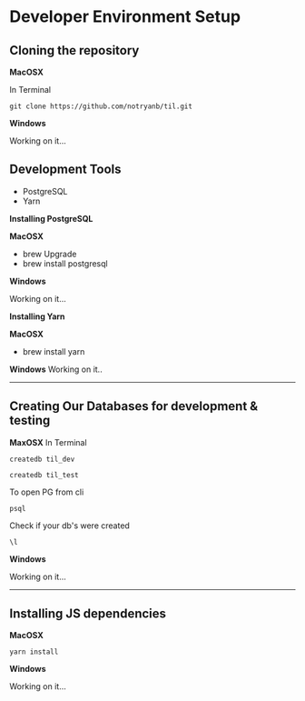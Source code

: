# Developer Environment Setup 

## Cloning the repository

**MacOSX**

In Terminal

`git clone https://github.com/notryanb/til.git`

**Windows**

Working on it...

## Development Tools
  - PostgreSQL
  - Yarn

**Installing PostgreSQL**

**MacOSX**

  - brew Upgrade
  - brew install postgresql

**Windows**

Working on it...

**Installing Yarn**

**MacOSX**

  - brew install yarn

**Windows**
Working on it..

---

## Creating Our Databases for development & testing
**MaxOSX**
In Terminal

`createdb til_dev`

`createdb til_test`

To open PG from cli

`psql`

Check if your db's were created

`\l`

**Windows**

Working on it...

---

## Installing JS dependencies

**MacOSX**

`yarn install`

**Windows**

Working on it...



